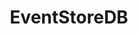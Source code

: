 ---
title: EventStoreDB
categories:
  - database
docs:
  - id: dotnet
    url: https://dotnet.testcontainers.org/modules/
    example: |
      ```csharp
      var eventStoreDBContainer = new EventStoreDBBuilder().Build();

      await eventStoreDBContainer.StartAsync()
        .ConfigureAwait(false);
      ```
description: |
  EventStoreDB is an event sourcing database that stores data in streams of immutable events.
---